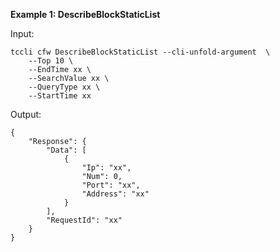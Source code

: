 **Example 1: DescribeBlockStaticList**



Input: 

```
tccli cfw DescribeBlockStaticList --cli-unfold-argument  \
    --Top 10 \
    --EndTime xx \
    --SearchValue xx \
    --QueryType xx \
    --StartTime xx
```

Output: 
```
{
    "Response": {
        "Data": [
            {
                "Ip": "xx",
                "Num": 0,
                "Port": "xx",
                "Address": "xx"
            }
        ],
        "RequestId": "xx"
    }
}
```

